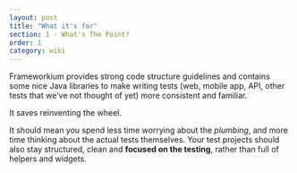 ```yaml
---
layout: post
title: "What it's for"
section: 1 - What's The Point?
order: 1
category: wiki
---
```


Frameworkium provides strong code structure guidelines and contains some nice Java libraries
to make writing tests (web, mobile app, API, other tests that we've not thought of yet) more consistent and familiar.

It saves reinventing the wheel.

It should mean you spend less time worrying about the *plumbing*, and more time thinking about the actual tests themselves.
Your test projects should also stay structured, clean and **focused on the testing**,
rather than full of helpers and widgets.
